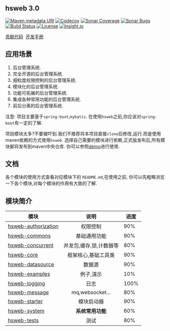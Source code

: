 ## hsweb  3.0
[![Maven metadata URI](https://img.shields.io/maven-metadata/v/http/nexus.hsweb.me/content/groups/public/org/hswebframework/web/hsweb-framework/maven-metadata.xml.svg)](http://nexus.hsweb.me/#nexus-search;quick~hsweb-framework)
[![Codecov](https://codecov.io/gh/hs-web/hsweb-framework/branch/master/graph/badge.svg)](https://codecov.io/gh/hs-web/hsweb-framework/branch/master)
[![Sonar Coverage](https://sonarcloud.io/api/badges/measure?key=org.hswebframework.web:hsweb-framework&metric=coverage)](https://sonarcloud.io/dashboard?id=org.hswebframework.web%3Ahsweb-framework)
[![Sonar Bugs](https://sonarcloud.io/api/badges/measure?key=org.hswebframework.web:hsweb-framework&metric=bugs)](https://sonarcloud.io/dashboard?id=org.hswebframework.web%3Ahsweb-framework)
[![Build Status](https://travis-ci.org/hs-web/hsweb-framework.svg?branch=master)](https://travis-ci.org/hs-web/hsweb-framework)
[![License](https://img.shields.io/badge/license-Apache%202-4EB1BA.svg?style=flat-square)](https://www.apache.org/licenses/LICENSE-2.0.html)
[![Insight.io](https://www.insight.io/repoBadge/github.com/hs-web/hsweb-framework)](https://insight.io/github.com/hs-web/hsweb-framework)

 [贡献代码](CONTRIBUTING.md)  [开发手册](https://github.com/hs-web/hsweb-framework/wiki/开发手册)

## 应用场景
1. 后台管理系统.
2. 完全开源的后台管理系统.
3. 细粒度权限控制的后台管理系统.
4. 模块化的后台管理系统.
5. 功能可拓展的后台管理系统.
6. 集成各种常用功能的后台管理系统.
7. 前后分离的后台管理系统.

注意:
项目主要基于`spring-boot`,`mybatis`. 在使用`hsweb`之前,你应该对`spring-boot`有一定的了解.

项目模块太多?不要被吓到.我们不推荐将本项目直接`clone`后修改,运行.而是使用maven依赖的方式使用`hsweb`. 
选择自己需要的模块进行依赖,正式版发布后,所有模块都将发布到maven中央仓库.
你可以参照[demo](https://github.com/hs-web/hsweb3-demo)进行使用.

## 文档
各个模块的使用方式查看对应模块下的 `README.md`,在使用之前,
你可以先粗略浏览一下各个模块,对每个模块的作用有大致的了解.

## 模块简介

| 模块       | 说明          |   进度 |
| ------------- |:-------------:| ----|
|[hsweb-authorization](hsweb-authorization)|权限控制| 90%|
|[hsweb-commons](hsweb-commons) |基础通用功能| 90%|
|[hsweb-concurrent](hsweb-concurrent)|并发包,缓存,锁,计数器等| 80%|
|[hsweb-core](hsweb-core)|框架核心,基础工具类| 90%|
|[hsweb-datasource](hsweb-datasource)|数据源| 90%|
|[hsweb-examples](hsweb-examples)|例子,演示| 10%|
|[hsweb-logging](hsweb-logging)| 日志|  100%|
|[hsweb-message](hsweb-message)|mq,websocket...| 80%|
|[hsweb-starter](hsweb-starter)|模块启动器| 90%|
|[hsweb-system](hsweb-system)|**系统常用功能**| 60%|
|[hsweb-tests](hsweb-tests)|测试| 80%|
